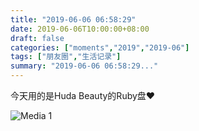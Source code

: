 ```yaml
---
title: "2019-06-06 06:58:29"
date: 2019-06-06T10:00:00+08:00
draft: false
categories: ["moments","2019","2019-06"]
tags: ["朋友圈","生活记录"]
summary: "2019-06-06 06:58:29..."
---
```


今天用的是Huda Beauty的Ruby盘❤️

![Media 1](/Moments/photos/2019-06-06/201906060658290.jpg)


